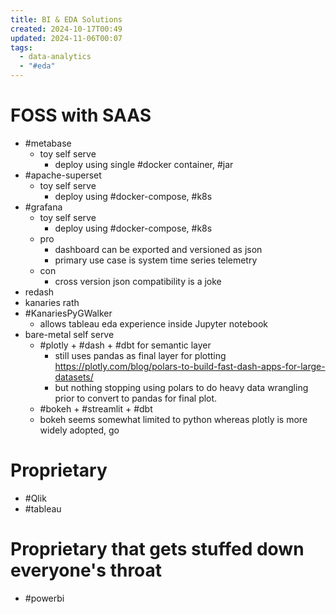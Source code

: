 ```yaml
---
title: BI & EDA Solutions
created: 2024-10-17T00:49
updated: 2024-11-06T00:07
tags:
  - data-analytics
  - "#eda"
---
```


# FOSS with SAAS
- #metabase
	- toy self serve
		- deploy using single #docker container, #jar
- #apache-superset
	- toy self serve
		- deploy using #docker-compose, #k8s
- #grafana
	- toy self serve
		- deploy using #docker-compose, #k8s
	- pro
		- dashboard can be exported and versioned as json
		- primary use case is system time series telemetry
	- con
		- cross version json compatibility is a joke  
- redash
- kanaries rath
- #KanariesPyGWalker
	- allows tableau eda experience inside Jupyter notebook
- bare-metal self serve
	- #plotly + #dash + #dbt for semantic layer
		- still uses pandas as final layer for plotting https://plotly.com/blog/polars-to-build-fast-dash-apps-for-large-datasets/
		- but nothing stopping using polars to do heavy data wrangling prior to convert to pandas for final plot.
	- #bokeh + #streamlit + #dbt
	- bokeh seems somewhat limited to python whereas plotly is more widely adopted, go 
# Proprietary
- #Qlik
- #tableau
# Proprietary that gets stuffed down everyone's throat
- #powerbi
